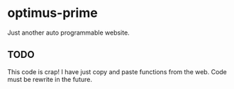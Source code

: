 # optimus-prime
Just another auto programmable website.

## TODO
This code is crap!
I have just copy and paste functions from the web.
Code must be rewrite in the future.
